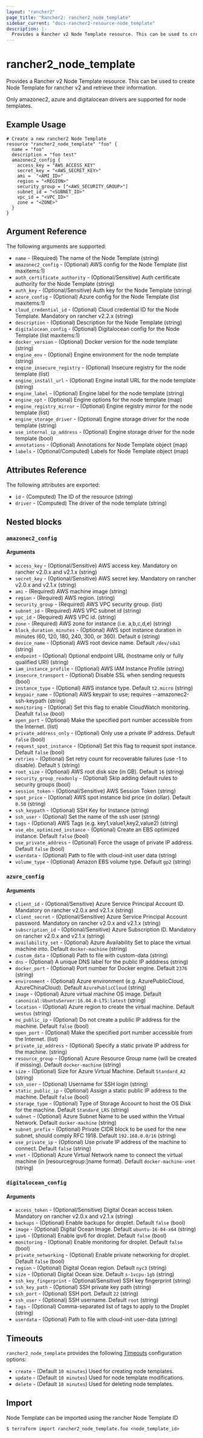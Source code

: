 ```yaml
---
layout: "rancher2"
page_title: "Rancher2: rancher2_node_template"
sidebar_current: "docs-rancher2-resource-node_template"
description: |-
  Provides a Rancher v2 Node Template resource. This can be used to create Node template for rancher v2 rke clusters and retrieve their information.
---
```


# rancher2\_node\_template

Provides a Rancher v2 Node Template resource. This can be used to create Node Template for rancher v2 and retrieve their information. 

Only amazonec2, azure and digitalocean drivers are supported for node templates.

## Example Usage

```hcl
# Create a new rancher2 Node Template
resource "rancher2_node_template" "foo" {
  name = "foo"
  description = "foo test"
  amazonec2_config {
    access_key = "AWS_ACCESS_KEY"
    secret_key = "<AWS_SECRET_KEY>"
    ami =  "<AMI_ID>"
    region = "<REGION>"
    security_group = ["<AWS_SECURITY_GROUP>"]
    subnet_id = "<SUBNET_ID>"
    vpc_id = "<VPC_ID>"
    zone = "<ZONE>"
  }
}
```

## Argument Reference

The following arguments are supported:

* `name` - (Required) The name of the Node Template (string)
* `amazonec2_config` - (Optional) AWS config for the Node Template (list maxitems:1)
* `auth_certificate_authority` - (Optional/Sensitive) Auth certificate authority for the Node Template (string)
* `auth_key` - (Optional/Sensitive) Auth key for the Node Template (string)
* `azure_config` - (Optional) Azure config for the Node Template (list maxitems:1)
* `cloud_credential_id` - (Optional) Cloud credential ID for the Node Template. Mandatory on rancher v2.2.x (string)
* `description` - (Optional) Description for the Node Template (string)
* `digitalocean_config` - (Optional) Digitalocean config for the Node Template (list maxitems:1)
* `docker_version` - (Optional) Docker version for the node template (string)
* `engine_env` - (Optional) Engine environment for the node template (string)
* `engine_insecure_registry` - (Optional) Insecure registry for the node template (list)
* `engine_install_url` - (Optional) Engine install URL for the node template (string)
* `engine_label` - (Optional) Engine label for the node template (string)
* `engine_opt` - (Optional) Engine options for the node template (map)
* `engine_registry_mirror` - (Optional) Engine registry mirror for the node template (list)
* `engine_storage_driver` - (Optional) Engine storage driver for the node template (string)
* `use_internal_ip_address` - (Optional) Engine storage driver for the node template (bool)
* `annotations` - (Optional) Annotations for Node Template object (map)
* `labels` - (Optional/Computed) Labels for Node Template object (map)

## Attributes Reference

The following attributes are exported:

* `id` - (Computed) The ID of the resource (string)
* `driver` - (Computed) The driver of the node template (string)

## Nested blocks

### `amazonec2_config`

#### Arguments

* `access_key` - (Optional/Sensitive) AWS access key. Mandatory on rancher v2.0.x and v2.1.x (string)
* `secret_key` - (Optional/Sensitive) AWS secret key. Mandatory on rancher v2.0.x and v2.1.x (string)
* `ami` - (Required) AWS machine image (string)
* `region` - (Required) AWS region. (string)
* `security_group` - (Required) AWS VPC security group. (list)
* `subnet_id` - (Required) AWS VPC subnet id (string)
* `vpc_id` - (Required) AWS VPC id. (string)
* `zone` - (Required) AWS zone for instance (i.e. a,b,c,d,e) (string)
* `block_duration_minutes` - (Optional) AWS spot instance duration in minutes (60, 120, 180, 240, 300, or 360). Default `0` (string)
* `device_name` - (Optional) AWS root device name. Default `/dev/sda1` (string)
* `endpoint` - (Optional) Optional endpoint URL (hostname only or fully qualified URI) (string)
* `iam_instance_profile` - (Optional) AWS IAM Instance Profile (string)
* `insecure_transport` - (Optional) Disable SSL when sending requests (bool)
* `instance_type` - (Optional) AWS instance type. Default `t2.micro` (string)
* `keypair_name` - (Optional) AWS keypair to use; requires --amazonec2-ssh-keypath (string)
* `monitoring` - (Optional) Set this flag to enable CloudWatch monitoring. Deafult `false` (bool)
* `open_port` - (Optional) Make the specified port number accessible from the Internet. (list)
* `private_address_only` - (Optional) Only use a private IP address. Default `false` (bool)
* `request_spot_instance` - (Optional) Set this flag to request spot instance. Default `false` (bool)
* `retries` - (Optional) Set retry count for recoverable failures (use -1 to disable). Default `5` (string)
* `root_size` - (Optional) AWS root disk size (in GB). Default `16` (string)
* `security_group_readonly` - (Optional) Skip adding default rules to security groups (bool)
* `session_token` - (Optional/Sensitive) AWS Session Token (string)
* `spot_price` - (Optional) AWS spot instance bid price (in dollar). Default `0.50` (string)
* `ssh_keypath` - (Optional) SSH Key for Instance (string)
* `ssh_user` - (Optional) Set the name of the ssh user (string)
* `tags` - (Optional) AWS Tags (e.g. key1,value1,key2,value2) (string)
* `use_ebs_optimized_instance` - (Optional) Create an EBS optimized instance. Default `false` (bool)
* `use_private_address` - (Optional) Force the usage of private IP address. Default `false` (bool)
* `userdata` - (Optional) Path to file with cloud-init user data (string)
* `volume_type` - (Optional) Amazon EBS volume type. Default `gp2` (string)

### `azure_config`

#### Arguments

* `client_id` - (Optional/Sensitive) Azure Service Principal Account ID. Mandatory on rancher v2.0.x and v2.1.x (string)
* `client_secret` - (Optional/Sensitive) Azure Service Principal Account password. Mandatory on rancher v2.0.x and v2.1.x (string)
* `subscription_id` - (Optional/Sensitive) Azure Subscription ID. Mandatory on rancher v2.0.x and v2.1.x (string)
* `availability_set` - (Optional) Azure Availability Set to place the virtual machine into. Default `docker-machine` (string)
* `custom_data` - (Optional) Path to file with custom-data (string)
* `dns` - (Optional) A unique DNS label for the public IP adddress (string)
* `docker_port` - (Optional) Port number for Docker engine. Default `2376` (string)
* `environment` - (Optional) Azure environment (e.g. AzurePublicCloud, AzureChinaCloud). Default `AzurePublicCloud` (string)
* `image` - (Optional) Azure virtual machine OS image. Default `canonical:UbuntuServer:16.04.0-LTS:latest` (string)
* `location` - (Optional) Azure region to create the virtual machine. Default `westus` (string)
* `no_public_ip` - (Optional) Do not create a public IP address for the machine. Default `false` (bool)
* `open_port` - (Optional) Make the specified port number accessible from the Internet. (list)
* `private_ip_address` - (Optional) Specify a static private IP address for the machine. (string)
* `resource_group` - (Optional) Azure Resource Group name (will be created if missing). Default `docker-machine` (string)
* `size` - (Optional) Size for Azure Virtual Machine. Default `Standard_A2` (string)
* `ssh_user` - (Optional) Username for SSH login (string)
* `static_public_ip` - (Optional) Assign a static public IP address to the machine. Default `false` (bool)
* `storage_type` - (Optional) Type of Storage Account to host the OS Disk for the machine. Default `Standard_LRS` (string)
* `subnet` - (Optional) Azure Subnet Name to be used within the Virtual Network. Default `docker-machine` (string)
* `subnet_prefix` - (Optional) Private CIDR block to be used for the new subnet, should comply RFC 1918. Default `192.168.0.0/16` (string)
* `use_private_ip` - (Optional) Use private IP address of the machine to connect. Default `false` (string)
* `vnet` - (Optional) Azure Virtual Network name to connect the virtual machine (in [resourcegroup:]name format). Default `docker-machine-vnet` (string)

### `digitalocean_config`

#### Arguments

* `access_token` - (Optional/Sensitive) Digital Ocean access token. Mandatory on rancher v2.0.x and v2.1.x (string)
* `backups` - (Optional) Enable backups for droplet. Default `false` (bool)
* `image` - (Optional) Digital Ocean Image. Default `ubuntu-16-04-x64` (string)
* `ipv6` - (Optional) Enable ipv6 for droplet. Default `false` (bool)
* `monitoring` - (Optional) Enable monitoring for droplet. Default `false` (bool)
* `private_networking` - (Optional) Enable private networking for droplet. Default `false` (bool)
* `region` - (Optional) Digital Ocean region. Default `nyc3` (string)
* `size` - (Optional) Digital Ocean size. Default `s-1vcpu-1gb` (string)
* `ssh_key_fingerprint` - (Optional/Sensitive) SSH key fingerprint (string)
* `ssh_key_path` - (Optional) SSH private key path (string)
* `ssh_port` - (Optional) SSH port. Default `22` (string)
* `ssh_user` - (Optional) SSH username. Default `root` (string)
* `tags` - (Optional) Comma-separated list of tags to apply to the Droplet (string)
* `userdata` - (Optional) Path to file with cloud-init user-data (string)

## Timeouts

`rancher2_node_template` provides the following
[Timeouts](https://www.terraform.io/docs/configuration/resources.html#operation-timeouts) configuration options:

- `create` - (Default `10 minutes`) Used for creating node templates.
- `update` - (Default `10 minutes`) Used for node template modifications.
- `delete` - (Default `10 minutes`) Used for deleting node templates.

## Import

Node Template can be imported using the rancher Node Template ID

```
$ terraform import rancher2_node_template.foo <node_template_id>
```

